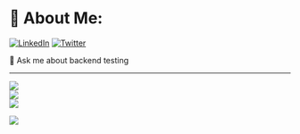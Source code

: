 # 💫 About Me:
[![LinkedIn](https://img.shields.io/badge/LinkedIn-%230077B5.svg?logo=linkedin&logoColor=white)](https://linkedin.com/in/jiacw) [![Twitter](https://img.shields.io/badge/Twitter-%231DA1F2.svg?logo=Twitter&logoColor=white)](https://twitter.com/jiacwjcw)<br>

💬 Ask me about backend testing

---

![](https://github-readme-stats.vercel.app/api?username=jiacwjcw&theme=monokai&hide_border=false&include_all_commits=false&count_private=true)<br/>
![](https://github-readme-streak-stats.herokuapp.com/?user=jiacwjcw&theme=monokai&hide_border=false)<br/>
![](https://github-readme-stats.vercel.app/api/top-langs/?username=jiacwjcw&theme=monokai&hide_border=false&include_all_commits=false&count_private=true&layout=compact)

![](https://github-profile-trophy.vercel.app/?username=jiacwjcw&theme=monokai&no-frame=false&no-bg=false&margin-w=4)

